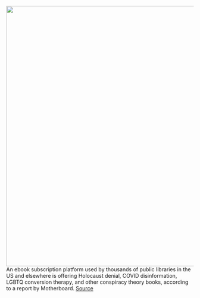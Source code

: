 <img src='https://cdn.vox-cdn.com/thumbor/Z8Pd80u4OoaRRiBJpnAGbf7Xqag=/0x0:2040x1360/1200x800/filters:focal(895x433:1221x759)/cdn.vox-cdn.com/uploads/chorus_image/image/70773111/cgartenberg_211020_4803_0006.0.jpg' width='700px' /><br/>
An ebook subscription platform used by thousands of public libraries in the US and elsewhere is offering Holocaust denial, COVID disinformation, LGBTQ conversion therapy, and other conspiracy theory books, according to a report by Motherboard.
<a href='https://www.theverge.com/2022/4/20/23034169/hoopla-ebooks-public-library-conspiracy-theory'> Source <a/>
